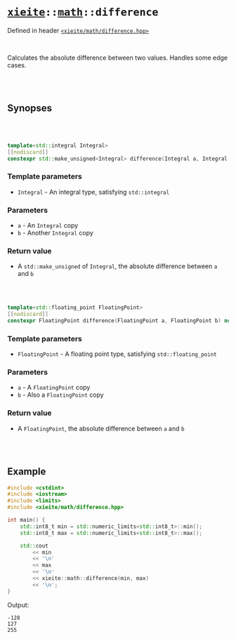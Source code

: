 # [`xieite`](../../README.md)`::`[`math`](../../docs/math.md)`::difference`
Defined in header [`<xieite/math/difference.hpp>`](../../include/xieite/math/difference.hpp)

<br/>

Calculates the absolute difference between two values. Handles some edge cases.

<br/><br/>

## Synopses

<br/><br/>

```cpp
template<std::integral Integral>
[[nodiscard]]
constexpr std::make_unsigned<Integral> difference(Integral a, Integral b) noexcept;
```
### Template parameters
- `Integral` - An integral type, satisfying `std::integral`
### Parameters
- `a` - An `Integral` copy
- `b` - Another `Integral` copy
### Return value
- A `std::make_unsigned` of `Integral`, the absolute difference between `a` and `b`

<br/><br/>

```cpp
template<std::floating_point FloatingPoint>
[[nodiscard]]
constexpr FloatingPoint difference(FloatingPoint a, FloatingPoint b) noexcept;
```
### Template parameters
- `FloatingPoint` - A floating point type, satisfying `std::floating_point`
### Parameters
- `a` - A `FloatingPoint` copy
- `b` - Also a `FloatingPoint` copy
### Return value
- A `FloatingPoint`, the absolute difference between `a` and `b`

<br/><br/>

## Example
```cpp
#include <cstdint>
#include <iostream>
#include <limits>
#include <xieite/math/difference.hpp>

int main() {
	std::int8_t min = std::numeric_limits<std::int8_t>::min();
	std::int8_t max = std::numeric_limits<std::int8_t>::max();

	std::cout
		<< min
		<< '\n'
		<< max
		<< '\n'
		<< xieite::math::difference(min, max)
		<< '\n';
}
```
Output:
```
-128
127
255
```